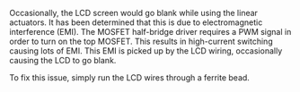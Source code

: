 Occasionally, the LCD screen would go blank while using the linear actuators.  It has been determined that this is due to electromagnetic interference (EMI).  The MOSFET half-bridge driver requires a PWM signal in order to turn on the top MOSFET. This results in high-current switching causing lots of EMI.  This EMI is picked up by the LCD wiring, occasionally causing the LCD to go blank.

To fix this issue, simply run the LCD wires through a ferrite bead.